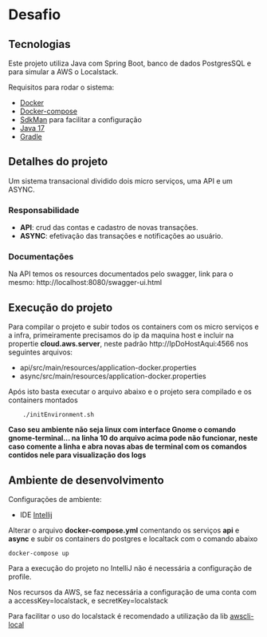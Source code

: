 # Desafio

## Tecnologias

Este projeto utiliza Java com Spring Boot, banco de dados PostgresSQL e para simular a AWS o Localstack.

Requisitos para rodar o sistema:

 - [Docker](https://docs.docker.com/get-docker/)
 - [Docker-compose](https://docs.docker.com/compose/install/)
 - [SdkMan](https://sdkman.io/install)  para facilitar a configuração
 - [Java 17](https://sdkman.io/usage)
 - [Gradle](https://sdkman.io/usage)

## Detalhes do projeto

Um sistema transacional dividido dois micro serviços, uma API e um ASYNC.

### Responsabilidade
 - **API**:  crud das contas e cadastro de novas transações.
 - **ASYNC**:  efetivação das transações e notificações ao usuário.

### Documentações

Na API temos os resources documentados pelo swagger, link para o mesmo: http://localhost:8080/swagger-ui.html

## Execução do projeto

Para compilar o projeto e subir todos os containers com os micro serviços e a infra, primeiramente precisamos do ip da maquina host e incluir na propertie **cloud.aws.server**, neste padrão http://IpDoHostAqui:4566 nos seguintes arquivos:
 - api/src/main/resources/application-docker.properties
 - async/src/main/resources/application-docker.properties

Após isto basta executar o arquivo abaixo e o projeto sera compilado e os containers montados

``` shell
    ./initEnvironment.sh
```

**Caso seu ambiente não seja linux com interface Gnome o comando gnome-terminal... na linha 10 do arquivo acima pode não funcionar, neste caso comente a linha e abra novas abas de terminal com os comandos contidos nele para visualização dos logs**

## Ambiente de desenvolvimento

Configurações de ambiente:
 - IDE [Intellij](https://www.jetbrains.com/idea/download/)

Alterar o arquivo **docker-compose.yml** comentando os serviços **api** e **async** e subir os containers do postgres e localtack com o comando abaixo

```shell
docker-compose up
```

Para a execução do projeto no IntelliJ não é necessária a configuração de profile.

Nos recursos da AWS, se faz necessária a configuração de uma conta com a accessKey=localstack, e secretKey=localstack

Para facilitar o uso do localstack é recomendado a utilização da lib [awscli-local](https://github.com/localstack/awscli-local)
